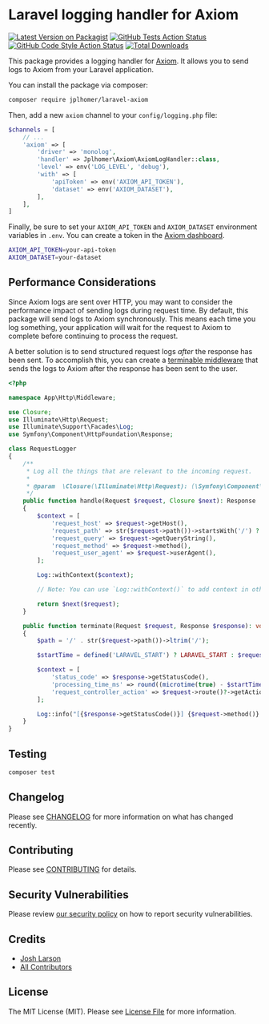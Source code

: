 # Laravel logging handler for Axiom

[![Latest Version on Packagist](https://img.shields.io/packagist/v/jplhomer/laravel-axiom.svg?style=flat-square)](https://packagist.org/packages/jplhomer/laravel-axiom)
[![GitHub Tests Action Status](https://img.shields.io/github/actions/workflow/status/jplhomer/laravel-axiom/run-tests.yml?branch=main&label=tests&style=flat-square)](https://github.com/jplhomer/laravel-axiom/actions?query=workflow%3Arun-tests+branch%3Amain)
[![GitHub Code Style Action Status](https://img.shields.io/github/actions/workflow/status/jplhomer/laravel-axiom/fix-php-code-style-issues.yml?branch=main&label=code%20style&style=flat-square)](https://github.com/jplhomer/laravel-axiom/actions?query=workflow%3A"Fix+PHP+code+style+issues"+branch%3Amain)
[![Total Downloads](https://img.shields.io/packagist/dt/jplhomer/laravel-axiom.svg?style=flat-square)](https://packagist.org/packages/jplhomer/laravel-axiom)

This package provides a logging handler for [Axiom](https://axiom.co/). It allows you to send logs to Axiom from your Laravel application.

You can install the package via composer:

```bash
composer require jplhomer/laravel-axiom
```

Then, add a new `axiom` channel to your `config/logging.php` file:

```php
$channels = [
    // ...
    'axiom' => [
        'driver' => 'monolog',
        'handler' => Jplhomer\Axiom\AxiomLogHandler::class,
        'level' => env('LOG_LEVEL', 'debug'),
        'with' => [
            'apiToken' => env('AXIOM_API_TOKEN'),
            'dataset' => env('AXIOM_DATASET'),
        ],
    ],
]
```

Finally, be sure to set your `AXIOM_API_TOKEN` and `AXIOM_DATASET` environment variables in `.env`. You can create a token in the [Axiom dashboard](https://app.axiom.co/barkpass-lxgt/settings/api-tokens).

```bash
AXIOM_API_TOKEN=your-api-token
AXIOM_DATASET=your-dataset
```

## Performance Considerations

Since Axiom logs are sent over HTTP, you may want to consider the performance impact of sending logs during request time. By default, this package will send logs to Axiom synchronously. This means each time you log something, your application will wait for the request to Axiom to complete before continuing to process the request.

A better solution is to send structured request logs _after_ the response has been sent. To accomplish this, you can create a [terminable middleware](https://laravel.com/docs/8.x/middleware#terminable-middleware) that sends the logs to Axiom after the response has been sent to the user.

```php
<?php

namespace App\Http\Middleware;

use Closure;
use Illuminate\Http\Request;
use Illuminate\Support\Facades\Log;
use Symfony\Component\HttpFoundation\Response;

class RequestLogger
{
    /**
     * Log all the things that are relevant to the incoming request.
     *
     * @param  \Closure(\Illuminate\Http\Request): (\Symfony\Component\HttpFoundation\Response)  $next
     */
    public function handle(Request $request, Closure $next): Response
    {
        $context = [
            'request_host' => $request->getHost(),
            'request_path' => str($request->path())->startsWith('/') ? $request->path() : "/{$request->path()}",
            'request_query' => $request->getQueryString(),
            'request_method' => $request->method(),
            'request_user_agent' => $request->userAgent(),
        ];

        Log::withContext($context);

        // Note: You can use `Log::withContext()` to add context in other parts of your application, too!

        return $next($request);
    }

    public function terminate(Request $request, Response $response): void
    {
        $path = '/' . str($request->path())->ltrim('/');

        $startTime = defined('LARAVEL_START') ? LARAVEL_START : $request->server('REQUEST_TIME_FLOAT');

        $context = [
            'status_code' => $response->getStatusCode(),
            'processing_time_ms' => round((microtime(true) - $startTime) * 1000, 2),
            'request_controller_action' => $request->route()?->getActionName(),
        ];

        Log::info("[{$response->getStatusCode()}] {$request->method()} {$path}", $context);
    }
}
```

## Testing

```bash
composer test
```

## Changelog

Please see [CHANGELOG](CHANGELOG.md) for more information on what has changed recently.

## Contributing

Please see [CONTRIBUTING](CONTRIBUTING.md) for details.

## Security Vulnerabilities

Please review [our security policy](../../security/policy) on how to report security vulnerabilities.

## Credits

-   [Josh Larson](https://github.com/jplhomer)
-   [All Contributors](../../contributors)

## License

The MIT License (MIT). Please see [License File](LICENSE.md) for more information.
